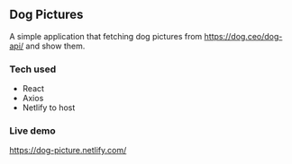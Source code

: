 ## Dog Pictures

A simple application that fetching dog pictures from https://dog.ceo/dog-api/ and show them.

### Tech used

- React
- Axios
- Netlify to host

### Live demo

https://dog-picture.netlify.com/

